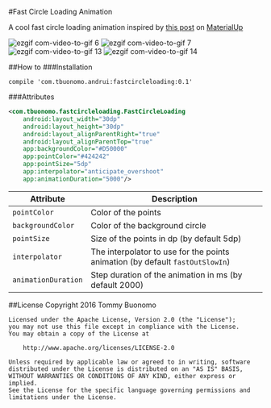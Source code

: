 #Fast Circle Loading Animation

A cool fast circle loading animation inspired by [this post](http://www.materialup.com/posts/loading-animation-interface) on [MaterialUp](http://www.materialup.com/)

![ezgif com-video-to-gif 6](https://cloud.githubusercontent.com/assets/15737675/16543142/41550baa-40c7-11e6-81a0-54319f2ab15e.gif) ![ezgif com-video-to-gif 7](https://cloud.githubusercontent.com/assets/15737675/16544800/2beff760-4113-11e6-9dc4-c9304e93c657.gif)
![ezgif com-video-to-gif 13](https://cloud.githubusercontent.com/assets/15737675/16546782/fe6714f2-4155-11e6-9d14-9a2770913ab7.gif) ![ezgif com-video-to-gif 14](https://cloud.githubusercontent.com/assets/15737675/16546787/3fb741ac-4156-11e6-8a98-4ece3e29f431.gif)


##How to
###Installation
```Gradle
compile 'com.tbuonomo.andrui:fastcircleloading:0.1'
```
###Attributes
```Xml
<com.tbuonomo.fastcircleloading.FastCircleLoading
    android:layout_width="30dp"
    android:layout_height="30dp"
    android:layout_alignParentRight="true"
    android:layout_alignParentTop="true"
    app:backgroundColor="#D50000"
    app:pointColor="#424242"
    app:pointSize="5dp"
    app:interpolator="anticipate_overshoot"
    app:animationDuration="5000"/>
```

| Attribute | Description |
| --- | --- |
| `pointColor` | Color of the points |
| `backgroundColor` | Color of the background circle |
| `pointSize` | Size of the points in dp (by default 5dp) |
| `interpolator` | The interpolator to use for the points animation (by default `fastOutSlowIn`) |
| `animationDuration` | Step duration of the animation in ms (by default 2000) |

##License
    Copyright 2016 Tommy Buonomo
    
    Licensed under the Apache License, Version 2.0 (the "License");
    you may not use this file except in compliance with the License.
    You may obtain a copy of the License at
    
        http://www.apache.org/licenses/LICENSE-2.0
    
    Unless required by applicable law or agreed to in writing, software
    distributed under the License is distributed on an "AS IS" BASIS,
    WITHOUT WARRANTIES OR CONDITIONS OF ANY KIND, either express or implied.
    See the License for the specific language governing permissions and
    limitations under the License.

